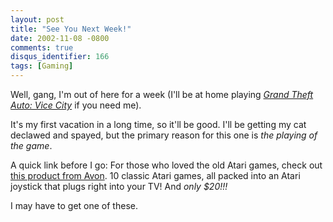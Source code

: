 ```yaml
---
layout: post
title: "See You Next Week!"
date: 2002-11-08 -0800
comments: true
disqus_identifier: 166
tags: [Gaming]
---
```

Well, gang, I'm out of here for a week (I'll be at home playing [*Grand
Theft Auto: Vice
City*](http://www.amazon.com/exec/obidos/ASIN/B0000696CZ/mhsvortex) if
you need me).
 
 It's my first vacation in a long time, so it'll be good. I'll be
getting my cat declawed and spayed, but the primary reason for this one
is *the playing of the game*.
 
 A quick link before I go: For those who loved the old Atari games,
check out [this product from
Avon](http://shop.avon.com/avonshop/product.asp?pf_id=3870&department=search&find_spec=atari).
10 classic Atari games, all packed into an Atari joystick that plugs
right into your TV! And *only \$20!!!*
 
 I may have to get one of these.

